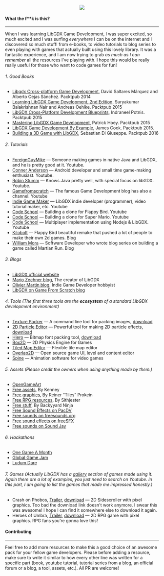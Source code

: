 <p align="center"><img src="https://github.com/jelhouss/libgdx_suit/blob/master/libgdx-suit.png"></p>



#### What the f**k is this?
- - - - - - - - - - - - - -

When I was learning LibGDX Game Development, I was super excited, so much excited and I was surfing *everywhere* I can be on the internet and I discovered so much stuff! from e-books, to video tutorials to blog series to even playing with games that actually built using this lovely library. It was a fantastic experience, and I am now trying to grab *as much as I can remember* all the resources I've playing with. I hope this would be really really useful for those who want to code games for fun!


###### 1.  Good Books

* [Libgdx Cross-platform Game Development](https://www.packtpub.com/game-development/libgdx-cross-platform-game-development-cookbook), David Saltares Márquez and Alberto Cejas Sánchez. Packtpub 2014
* [Learning LibGDX Game Development, 2nd Edition](https://www.packtpub.com/game-development/learning-libgdx-game-development-second-edition), Suryakumar Balakrishnan Nair and Andreas Oehlke. Packtpub 2015
* [LibGDX Cross-Platform Development Blueprints](https://www.packtpub.com/game-development/libgdx-cross-platform-development-blueprints), Indraneel Potnis. Packtpub 2015
* [Mastering LibGDX Game Development](https://www.packtpub.com/game-development/mastering-libgdx-game-development), Patrick Hoey. Packtpub 2015
* [LibGDX Game Development By Example](https://www.packtpub.com/game-development/libgdx-game-development-example), James Cook. Packtpub 2015.
* [Building a 3D Game with LibGDX](https://www.packtpub.com/game-development/building-3d-game-libgdx), Sebastian Di Giuseppe. Packtpub 2016

###### 2.  Tutorials

* [ForeignGuyMike](https://www.youtube.com/user/ForeignGuyMike) — Someone making games in native Java and LibGDX, and he is pretty good at it. Youtube.
* [Conner Anderson](https://www.youtube.com/user/samich15) — Android developer and small time game-making enthusiast. Youtube.
* [Robin Stumm](https://www.youtube.com/user/dermetfan/) — Knows Java pretty well, with special focus on libGDX. Youtube.
* [Gamefromscratch](https://www.youtube.com/playlist?list=PLS9MbmO_ssyCZ9Tjfay2tOQoaOVoG59Iy) — The famous Game Development blog has also a channel. Youtube
* [Indie Game Maker](https://www.youtube.com/channel/UCL_5eiPIzm--ppVBxGcSXQQ) — LibGDX indie developer (programmer), video tutorial maker, etc. Youtube
* [Code School](https://www.youtube.com/playlist?list=PLZm85UZQLd2TPXpUJfDEdWTSgszionbJy) — Building a clone for Flappy Bird. Youtube
* [Code School](https://www.youtube.com/playlist?list=PLZm85UZQLd2SXQzsF-a0-pPF6IWDDdrXt) — Building a clone for Super Mario. Youtube
* [Code School](https://www.youtube.com/playlist?list=PLZm85UZQLd2Qh6r7jxBKPuB4hl-Xw5uZT) — Multiplayer implementation using Nodejs & LibGDX. Youtube
* [Kilobolt](http://www.kilobolt.com/zombie-bird-tutorial-flappy-bird-remake.html) — Flappy Bird beautiful remake that pushed a lot of people to make their own 2d games. Blog
* [William Mora](http://williammora.com/martianrun-opensource-libgdx-game) — Software Developer who wrote blog series on building a game called Martian Run. Blog

###### 3.  Blogs

* [LibGDX official website](https://libgdx.badlogicgames.com/)
* [Mario Zechner blog](http://www.badlogicgames.com/wordpress/), The creator of LibGDX
* [Olivier Martin blog](http://gameover.co.in/tag/libgdx/), Indie Game Developer hobbyist
* [LibGDX on Game From Scratch blog](http://www.gamefromscratch.com/?tag=/LibGDX)

###### 4.  Tools (*The first three tools are the **ecosystem** of a standard LibGDX development environment*)

* [Texture Packer](https://github.com/libgdx/libgdx/wiki/Texture-packer) — A command line tool for packing images, [download](https://libgdx.badlogicgames.com/nightlies/runnables/runnable-texturepacker.jar)
* [2D Particle Editor](https://github.com/libgdx/libgdx/wiki/2D-Particle-Editor) — Powerful tool for making 2D particle effects, [download](https://libgdx.badlogicgames.com/nightlies/runnables/runnable-2D-particles.jar)
* [Hiero](https://github.com/libgdx/libgdx/wiki/Hiero) — Bitmap font packing tool, [download](https://libgdx.badlogicgames.com/nightlies/runnables/runnable-hiero.jar)
* [Box2D](http://box2d.org/) — 2D Physics Engine for Games
* [Tiled Map Editor](http://www.mapeditor.org/) — Flexible tile map editor 
* [Overlap2D](http://overlap2d.com/) — Open source game UI, level and content editor
* [Spine](http://esotericsoftware.com/) — Animation software for video games

###### 5.  Assets (*Please credit the owners when using anything made by them.*)

* [OpenGameArt](http://opengameart.org/)
* [Free assets](http://www.kenney.nl/), By Kenney
* [Free graphics](http://www.reinerstilesets.de/), By Reiner “Tiles” Prokein
* [Free RPG resources](http://untamed.wild-refuge.net/rpgxp.php), By Sithjester
* [Free stuff](http://www.dumbmanex.com/bynd_freestuff.html), By Backyyard Ninja
* [Free Sound Effects on PacDV](http://www.pacdv.com/sounds/index.html)
* [Free sounds on freesounds.org](https://www.freesound.org/)
* [Free sound effects on freeSFX](http://www.freesfx.co.uk/soundeffects/)
* [Free sounds on Sound Jay](https://www.soundjay.com/)

###### 6.  Hackathons

* [One Game A Month](http://www.onegameamonth.com/)
* [Global Game Jam](http://globalgamejam.org/)
* [Ludum Dare](http://ludumdare.com/compo/)

###### 7.  Games (*Actually LibGDX has a [gallery](https://libgdx.badlogicgames.com/gallery.html) section of games made using it. Again there are a lot of examples, you just need to search on Youtube. In this part, I am going to list the games that made me impressed honestly.*)

* Crash on Phobos, [Trailer](https://www.youtube.com/watch?v=mn2c_EmVwDM), [download](https://www.dropbox.com/s/niv9do39pc1) — 2D Sidescroller with pixel graphics. Too bad the download link doesn't work anymore. I swear this was awesome! I hope I can find it somewhere else to download it again.
* Heroes of Umbra, [Trailer](https://www.youtube.com/watch?v=eLFWaciFHSY), [download](http://heroesofumbra.com/download) — 2D RPG game with pixel graphics. RPG fans you're gonna love this!

#### Contributing
- - - - - - - - - - - - - -

Feel free to add more resources to make this a good choice of an awesome pack for your fellow game developers.
Please before adding a resource, make sure to write it similar to how every other line was written for a specific part (book, youtube tutorial, tutorial series from a blog, an official forum or a blog, a tool, assets, etc.). All PR are welcome! 

